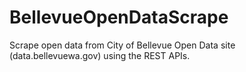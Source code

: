 # BellevueOpenDataScrape
Scrape open data from City of Bellevue Open Data site (data.bellevuewa.gov) using the REST APIs.
